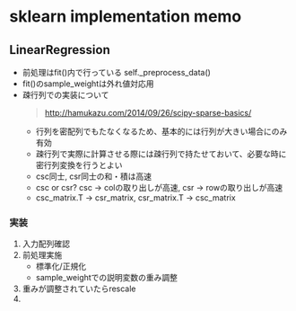 # sklearn implementation memo
## LinearRegression
* 前処理はfit()内で行っている self._preprocess_data()
* fit()のsample_weightは外れ値対応用
* 疎行列での実装について
    > http://hamukazu.com/2014/09/26/scipy-sparse-basics/
    * 行列を密配列でもたなくなるため、基本的には行列が大きい場合にのみ有効
    * 疎行列で実際に計算させる際には疎行列で持たせておいて、必要な時に密行列変換を行うとよい
    * csc同士, csr同士の和・積は高速
    * csc or csr? csc -> colの取り出しが高速, csr -> rowの取り出しが高速
    * csc_matrix.T -> csr_matrix, csr_matrix.T -> csc_matrix

### 実装
1. 入力配列確認
2. 前処理実施
    * 標準化/正規化
    * sample_weightでの説明変数の重み調整
3. 重みが調整されていたらrescale
4. 
